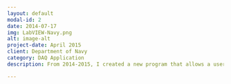 ```yaml
---
layout: default
modal-id: 2
date: 2014-07-17
img: LabVIEW-Navy.png
alt: image-alt
project-date: April 2015
client: Department of Navy
category: DAQ Application
description: From 2014-2015, I created a new program that allows a user to balance any 4-plane rotor shaft. The user edits an Excel form template which the program uses to optimize a balance solution given magnitude and phase data from accelerometers. <p> The program uses DAQmx tools to allow user to calibrate each individual sensor using the program. Once magnitude and phase data have been established, the program uses Goodman's solution (1964) to find either the least squares or least absolute solution. A binary search algorithm was employed to identify the best weight split solution given the allowable weights and plane locations. </p>  <p> On the interface side, I used a circular buffer so that the frequency domain plots transition fluidly. </p> <p> You can view my entire file at <a href="https://github.com/simjxu/LabVIEW_machinerybalancing">here</a>. Due to the classified nature, this file is missing a critical SubVI for data acquisition. Contact me if you would like a version of the SubVI that fits your requirements. </p>

---
```

